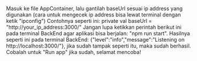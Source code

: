 Masuk ke file AppContainer, lalu gantilah baseUrl sesuai ip address yang digunakan (cara untuk mengecek ip address bisa lewat terminal dengan ketik "ipconfig")
Contohnya seperti ini: private val baseUrl = "http://your_ip_address:3000/"
Jangan lupa ketikkan perintah berikut ini pada terminal BackEnd agar aplikasi bisa berjalan: "npm run start".
Hasilnya seperti ini pada terminal BackEnd: {"level":"info","message":"Listening on http://localhost:3000/"}, jika sudah tampak seperti itu, maka sudah berhasil.
Cobalah untuk "Run app" jika sudah, selamat mencoba!
